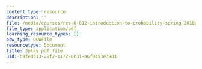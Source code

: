 ```yaml
---
content_type: resource
description: ''
file: /media/courses/res-6-012-introduction-to-probability-spring-2018/b9fed31329f211726c31a6f9453e3903_iUF135CGTeI.pdf
file_type: application/pdf
learning_resource_types: []
ocw_type: OCWFile
resourcetype: Document
title: 3play pdf file
uid: b9fed313-29f2-1172-6c31-a6f9453e3903
---
```

